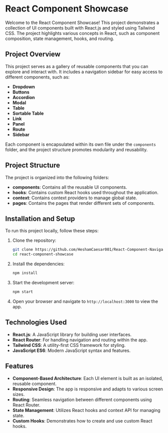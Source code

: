 # React Component Showcase

Welcome to the React Component Showcase! This project demonstrates a collection of UI components built with React.js and styled using Tailwind CSS. The project highlights various concepts in React, such as component composition, state management, hooks, and routing.

## Project Overview

This project serves as a gallery of reusable components that you can explore and interact with. It includes a navigation sidebar for easy access to different components, such as:

- **Dropdown**
- **Buttons**
- **Accordion**
- **Modal**
- **Table**
- **Sortable Table**
- **Link**
- **Panel**
- **Route**
- **Sidebar**

Each component is encapsulated within its own file under the `components` folder, and the project structure promotes modularity and reusability.

## Project Structure

The project is organized into the following folders:

- **components**: Contains all the reusable UI components.
- **hooks**: Contains custom React hooks used throughout the application.
- **context**: Contains context providers to manage global state.
- **pages**: Contains the pages that render different sets of components.

## Installation and Setup

To run this project locally, follow these steps:

1. Clone the repository:
    ```bash
    git clone https://github.com/HeshamCaesar001/React-Component-Navigator.git
    cd react-component-showcase
    ```

2. Install the dependencies:
    ```bash
    npm install
    ```

3. Start the development server:
    ```bash
    npm start
    ```

4. Open your browser and navigate to `http://localhost:3000` to view the app.

## Technologies Used

- **React.js**: A JavaScript library for building user interfaces.
- **React Router**: For handling navigation and routing within the app.
- **Tailwind CSS**: A utility-first CSS framework for styling.
- **JavaScript ES6**: Modern JavaScript syntax and features.

## Features

- **Component-Based Architecture**: Each UI element is built as an isolated, reusable component.
- **Responsive Design**: The app is responsive and adapts to various screen sizes.
- **Routing**: Seamless navigation between different components using React Router.
- **State Management**: Utilizes React hooks and context API for managing state.
- **Custom Hooks**: Demonstrates how to create and use custom React hooks.

